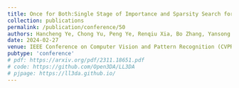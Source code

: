 ```yaml
---
title: Once for Both:Single Stage of Importance and Sparsity Search for Vision Transformer Compression
collection: publications
permalink: /publication/conference/50
authors: Hancheng Ye, Chong Yu, Peng Ye, Renqiu Xia, Bo Zhang, Yansong Tang, Jiwen Lu, <b>Tao Chen</b>
date: 2024-02-27
venue: IEEE Conference on Computer Vision and Pattern Recognition (CVPR)
pubtype: 'conference'
# pdf: https://arxiv.org/pdf/2311.18651.pdf
# code: https://github.com/Open3DA/LL3DA
# pjpage: https://ll3da.github.io/
---
```


<!-- paperurl: 'http://academicpages.github.io/files/paper1.pdf'
citation: 'Your Name, You. (2009). &quot;Paper Title Number 1.&quot; <i>Journal 1</i>. 1(1).' -->
<!-- [Download paper here](http://academicpages.github.io/files/paper1.pdf) -->
